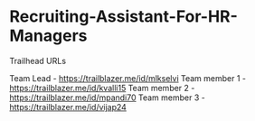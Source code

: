 # Recruiting-Assistant-For-HR-Managers

Trailhead URLs

Team Lead - https://trailblazer.me/id/mlkselvi
Team member 1 - https://trailblazer.me/id/kvalli15
Team member 2 - https://trailblazer.me/id/mpandi70
Team member 3 - https://trailblazer.me/id/vijap24
